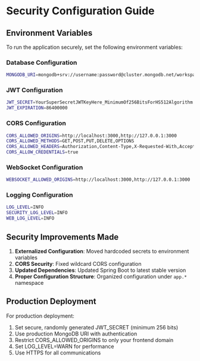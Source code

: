 # Security Configuration Guide

## Environment Variables

To run the application securely, set the following environment variables:

### Database Configuration
```bash
MONGODB_URI=mongodb+srv://username:password@cluster.mongodb.net/workspace-app?retryWrites=true&w=majority&appName=Cluster0
```

### JWT Configuration
```bash
JWT_SECRET=YourSuperSecretJWTKeyHere_MinimumOf256BitsForHS512Algorithm
JWT_EXPIRATION=86400000
```

### CORS Configuration
```bash
CORS_ALLOWED_ORIGINS=http://localhost:3000,http://127.0.0.1:3000
CORS_ALLOWED_METHODS=GET,POST,PUT,DELETE,OPTIONS
CORS_ALLOWED_HEADERS=Authorization,Content-Type,X-Requested-With,Accept,Origin,Access-Control-Request-Method,Access-Control-Request-Headers
CORS_ALLOW_CREDENTIALS=true
```

### WebSocket Configuration
```bash
WEBSOCKET_ALLOWED_ORIGINS=http://localhost:3000,http://127.0.0.1:3000
```

### Logging Configuration
```bash
LOG_LEVEL=INFO
SECURITY_LOG_LEVEL=INFO
WEB_LOG_LEVEL=INFO
```

## Security Improvements Made

1. **Externalized Configuration**: Moved hardcoded secrets to environment variables
2. **CORS Security**: Fixed wildcard CORS configuration
3. **Updated Dependencies**: Updated Spring Boot to latest stable version
4. **Proper Configuration Structure**: Organized configuration under `app.*` namespace

## Production Deployment

For production deployment:
1. Set secure, randomly generated JWT_SECRET (minimum 256 bits)
2. Use production MongoDB URI with authentication
3. Restrict CORS_ALLOWED_ORIGINS to only your frontend domain
4. Set LOG_LEVEL=WARN for performance
5. Use HTTPS for all communications
